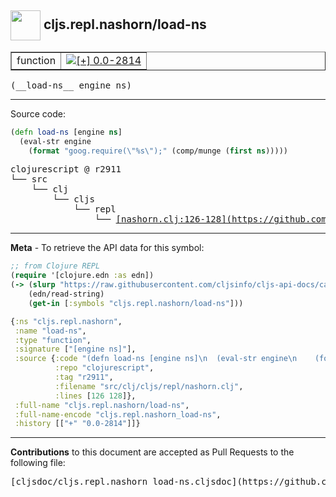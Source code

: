 ## <img width="48px" valign="middle" src="http://i.imgur.com/Hi20huC.png"> cljs.repl.nashorn/load-ns

 <table border="1">
<tr>

<td>function</td>
<td><a href="https://github.com/cljsinfo/cljs-api-docs/tree/0.0-2814"><img valign="middle" alt="[+] 0.0-2814" src="https://img.shields.io/badge/+-0.0--2814-lightgrey.svg"></a> </td>
</tr>
</table>

 <samp>
(__load-ns__ engine ns)<br>
</samp>

---





Source code:

```clj
(defn load-ns [engine ns]
  (eval-str engine
    (format "goog.require(\"%s\");" (comp/munge (first ns)))))
```

 <pre>
clojurescript @ r2911
└── src
    └── clj
        └── cljs
            └── repl
                └── <ins>[nashorn.clj:126-128](https://github.com/clojure/clojurescript/blob/r2911/src/clj/cljs/repl/nashorn.clj#L126-L128)</ins>
</pre>


---

__Meta__ - To retrieve the API data for this symbol:

```clj
;; from Clojure REPL
(require '[clojure.edn :as edn])
(-> (slurp "https://raw.githubusercontent.com/cljsinfo/cljs-api-docs/catalog/cljs-api.edn")
    (edn/read-string)
    (get-in [:symbols "cljs.repl.nashorn/load-ns"]))
```

```clj
{:ns "cljs.repl.nashorn",
 :name "load-ns",
 :type "function",
 :signature ["[engine ns]"],
 :source {:code "(defn load-ns [engine ns]\n  (eval-str engine\n    (format \"goog.require(\\\"%s\\\");\" (comp/munge (first ns)))))",
          :repo "clojurescript",
          :tag "r2911",
          :filename "src/clj/cljs/repl/nashorn.clj",
          :lines [126 128]},
 :full-name "cljs.repl.nashorn/load-ns",
 :full-name-encode "cljs.repl.nashorn_load-ns",
 :history [["+" "0.0-2814"]]}

```

---

__Contributions__ to this document are accepted as Pull Requests to the following file:

 <pre>
[cljsdoc/cljs.repl.nashorn_load-ns.cljsdoc](https://github.com/cljsinfo/cljs-api-docs/blob/master/cljsdoc/cljs.repl.nashorn_load-ns.cljsdoc)
</pre>

